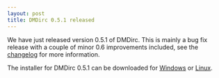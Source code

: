```yaml
---
layout: post
title: DMDirc 0.5.1 released
---
```

We have just released version 0.5.1 of DMDirc.  This is mainly a bug fix release with a couple of minor 0.6 improvements included, see the <a href="http://code.google.com/p/dmdirc/wiki/ChangelogNoughtPointFivePointOne">changelog</a> for more information. 

The installer for DMDirc 0.5.1 can be downloaded for <a href="http://dmdirc.googlecode.com/files/DMDirc-0.5.1-Setup.exe">Windows</a> or <a href="http://dmdirc.googlecode.com/files/DMDirc-0.5.1-Setup.run">Linux</a>.
